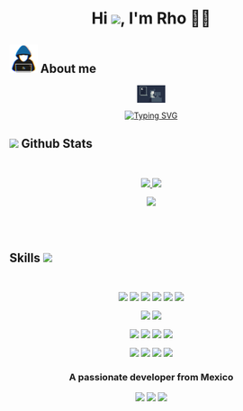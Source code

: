 <h1 align="center">Hi <img src="https://media.giphy.com/media/hvRJCLFzcasrR4ia7z/giphy.gif" width="35">, I'm Rho 👨‍💻</h1>

## <picture><img src = "https://github.com/0xAbdulKhalid/0xAbdulKhalid/raw/main/assets/mdImages/about_me.gif" width = 50px></picture> **About me**

<p align="center"><img align="center" alt="Night Coding" src="https://raw.githubusercontent.com/AVS1508/AVS1508/master/assets/Night-Coding.gif"  width = 50px/></p>
<p align="center">
<a href="https://git.io/typing-svg"><img src="https://readme-typing-svg.demolab.com?font=Time+New+Roman&color=cyan&size=25&center=true&vCenter=true&width=600&height=100&lines=Systems+Engineer;Web+Full+Stack+Developer;Passionate+about+technology;Active+learner+%2F+Research;Love+to+learn+new+stuffs." alt="Typing SVG" /></a>
<p/>

## <img src="https://media.giphy.com/media/iY8CRBdQXODJSCERIr/giphy.gif" width="35"><b> Github Stats </b>

<br>

<p align="center">
<a href="https://github.com/idrodrigo">
  <img height="200em" src="https://github-readme-stats.vercel.app/api?username=idrodrigo&theme=moltack&show_icons=true" />
  <img height="200em" src="https://github-readme-streak-stats.herokuapp.com?user=idrodrigo&theme=moltack&border_radius=10&date_format=%5BY%20%5DM%20j&card_width=500" />
</a>
    
</p>
<p align="center">
  <a href="https://github.com/idrodrigo">
<img height="200em" src="https://github-readme-stats-eight-theta.vercel.app/api/top-langs/?username=idrodrigo&layout=compact&langs_count=8&theme=solarized-light"/>
    </a>
</p>

<br>
<br>

<h2> Skills <img src = "https://media2.giphy.com/media/QssGEmpkyEOhBCb7e1/giphy.gif?cid=ecf05e47a0n3gi1bfqntqmob8g9aid1oyj2wr3ds3mg700bl&rid=giphy.gif" width = 32px> </h2>
<br>
<p align="center">
<img src="https://img.icons8.com/color/48/000000/html-5--v1.png"/> <img src="https://img.icons8.com/color/48/000000/css3.png"/> <img src="https://img.icons8.com/color/48/000000/redux.png"/> <img src="https://img.icons8.com/color/48/000000/javascript--v1.png"/> <img src="https://img.icons8.com/color/48/null/react-native.png"/> <img src="https://img.icons8.com/color/48/null/bootstrap.png"/>
  </p>
  <p align="center">
<img src="https://img.icons8.com/color/48/000000/nodejs.png"/> <img src="https://img.icons8.com/fluency/48/000000/wordpress.png"/>
  </p>
   <p align="center"> 
<img src="https://img.icons8.com/color/48/000000/mysql-logo.png"/> <img src="https://img.icons8.com/color/48/000000/mongodb.png"/> <img src="https://img.icons8.com/color/48/000000/firebase.png"/> <img src="https://img.icons8.com/external-tal-revivo-color-tal-revivo/48/null/external-postgre-sql-a-free-and-open-source-relational-database-management-system-logo-color-tal-revivo.png"/>
 </p>
   <p align="center">
<img src="https://img.icons8.com/color/48/000000/npm.png"/> <img src="https://img.icons8.com/color/48/null/visual-studio-code-2019.png"/> <img src="https://img.icons8.com/external-tal-revivo-color-tal-revivo/48/null/external-postman-is-the-only-complete-api-development-environment-logo-color-tal-revivo.png"/> <img src="https://img.icons8.com/color/48/null/git.png"/>
 </p>
 
<h3 align="center">A passionate developer from Mexico</h3>
<p align="center">
  <img src="https://komarev.com/ghpvc/?username=idrodrigo&style=plastic&label=Profile%20views&color=0047AB" />
  <img src="https://img.shields.io/badge/Lives-Mexico-0047AB?style=plastic" />
  <img src="https://img.shields.io/badge/Languages-English%20%26%20Spanish-0047AB?style=plastic" />

</p>

